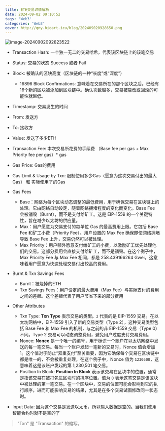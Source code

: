 ```yaml
---
title: ETH交易详情解析
date: 2024-09-02 09:10:52
tags: 'Web3'
categories: 'Web3'
cover: http://qny.bioart.icu/blog/202409020928650.png
---
```


![image-20240902092823522](http://qny.bioart.icu/blog/202409020928650.png)

- Transaction Hash: 一个独一无二的交易哈希，代表该区块链上的该笔交易

- Status: 交易的状态 Success 或者 Fail
- Block: 被确认的区块高度（区块链的一种“长度”或“深度”）
  - 16896 Block Confirmations: 意味着在交易所在的那个区块之后，已经有16个新的区块被添加到区块链中。确认次数越多，交易被篡改或回滚的可能性就越低。
- Timestamp: 交易发生的时间
- From: 发送方
- To: 接收方 
- Value: 发送了多少ETH
- Transaction Fee: 本次交易所花费的手续费 （Base fee per gas + Max Priority fee per gas）* gas
- Gas Price: Gas的费用
- Gas Limit & Usage by Txn: 限制使用多少Gas（愿意为这次交易付出的最大Gas） 和 实际使用了的Gas
- Gas Fees
  - Base：网络为每个区块动态调整的最低费用，用于确保交易在区块链上的处理。它由网络自动设定，随着网络拥堵程度的变化而变化。Base Fee 会被销毁（Burnt），而不是支付给矿工。这是 EIP-1559 的一个关键特性，旨在减少以太坊的供应量。
  - Max：用户愿意为交易支付的每单位 Gas 的最高费用上限。它包括 Base Fee 和矿工小费（Priority Fee）。用户设置的 Max Fee 确保即使网络拥堵导致 Base Fee 上升，交易仍然可以被处理。
  - Max Priority：用户额外愿意支付给矿工的小费，以激励矿工优先处理他们的交易。这部分费用会直接支付给矿工，而不是销毁。在这个例子中，Max Priority Fee 与 Max Fee 相同，都是 258.439166264 Gwei，这意味着用户愿意为快速处理交易付出较高的费用。
- Burnt & Txn Savings Fees
  - Burnt：被烧掉的ETH
  - Txn Savings Fees：用户设定的最大费用（Max Fee）与实际支付的费用之间的差额。这个差额代表了用户节省下来的部分费用
- Other Attributes
  - Txn Type: **Txn Type** 表示交易的类型。`2` 代表的是 EIP-1559 交易。在以太坊网络中，EIP-1559 引入了新的交易类型（Type 2），这种交易类型包括 Base Fee 和 Max Fee 的机制，与之前的非 EIP-1559 交易（Type 0）不同。Type 2 交易可以动态调整费用，避免用户过度支付交易费用。
  - Nonce: **Nonce** 是一个唯一的编号，用于标识一个账户在以太坊网络中发送的每一笔交易。每当一个账户发起一笔新的交易时，Nonce 值会增加 1。这个值对于防止“双重支付”至关重要，因为它确保每个交易在区块链中都是唯一的，不会被重复处理。在这个例子中，Nonce 值为 `1230500`，这意味着这是该账户发起的第 1,230,501 笔交易。
  - Position In Block: **Position In Block** 表示该交易在区块中的位置，通常是指该交易在被打包进区块时的排序位置。值为 `0` 表示这笔交易是该区块中被处理的第一笔交易。在一个区块中，交易的位置可能会影响到它的执行顺序，进而可能影响交易的结果，尤其是在多个交易试图修改同一状态时。
- Input Data: 因为这个交易是发送以太币，所以输入数据是空的。当我们使用智能合约时就不是空的了

> "Txn" 是 "Transaction" 的缩写。
